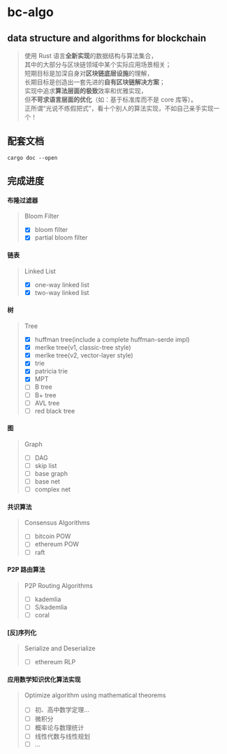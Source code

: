 # bc-algo
## data structure and algorithms for blockchain    
    
> 使用 Rust 语言**全新实现**的数据结构与算法集合，    
> 其中的大部分与区块链领域中某个实际应用场景相关；    
> 短期目标是加深自身对**区块链底层设施**的理解，    
> 长期目标是创造出一套先进的**自有区块链解决方案**；    
> 实现中追求**算法层面的极致**效率和优雅实现，    
> 但**不苛求语言层面的优化**（如：基于标准库而不是 core 库等）。    
> 正所谓“光说不练假把式”，看十个别人的算法实现，不如自己亲手实现一个！    

## 配套文档
```
cargo doc --open
```

## 完成进度

#### 布隆过滤器
> Bloom Filter
> - [x] bloom filter
> - [x] partial bloom filter

#### 链表
> Linked List
> - [x] one-way linked list
> - [x] two-way linked list

#### 树
> Tree
> - [x] huffman tree(include a complete huffman-serde impl)
> - [x] merlke tree(v1, classic-tree style)
> - [x] merlke tree(v2, vector-layer style)
> - [x] trie
> - [x] patricia trie
> - [x] MPT
> - [ ] B tree
> - [ ] B+ tree
> - [ ] AVL tree
> - [ ] red black tree

#### 图
> Graph
> - [ ] DAG
> - [ ] skip list
> - [ ] base graph
> - [ ] base net
> - [ ] complex net

#### 共识算法
> Consensus Algorithms
> - [ ] bitcoin POW
> - [ ] ethereum POW
> - [ ] raft

#### P2P 路由算法
> P2P Routing Algorithms
> - [ ] kademlia
> - [ ] S/kademlia
> - [ ] coral

#### [反]序列化
> Serialize and Deserialize
> - [ ] ethereum RLP

#### 应用数学知识优化算法实现
> Optimize algorithm using mathematical theorems
> - [ ] 初、高中数学定理...
> - [ ] 微积分
> - [ ] 概率论与数理统计
> - [ ] 线性代数与线性规划
> - [ ] ...
